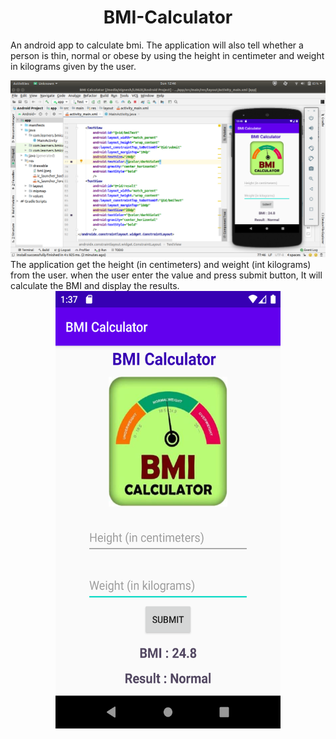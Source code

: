 # <b><center>BMI-Calculator</center></b>
An android app to calculate bmi.  The application will also tell whether a person is thin, normal or obese by using the height in centimeter and weight in kilograms given by the user.
<center><img src="screenshots/Screenshot from 2020-05-03 12-46-00.png" alt="App"/></center>
The application get the height (in centimeters) and weight (int kilograms) from the user.  when the user enter the value and press submit button, It will calculate the BMI and display the results. 
<center><img src="screenshots/Screenshot_1588493226.png" width="360" height="700" alt="App"/></center>
